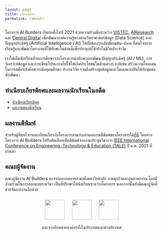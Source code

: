 ```yaml
---
layout: page
title: เกี่ยวกับเรา
permalink: /about/
---
```


โครงการ AI Builders เริ่มก่อตั้งในปี 2021 ด้วยความร่วมมือระหว่าง [VISTEC](https://www.vistec.ac.th/), [AIResearch](https://airesearch.in.th/) และ
[Central Digital](https://central.tech) เพื่อพัฒนาองค์ความรู้ทางด้านวิทยาศาสตร์ข้อมูล (Data Science) และปัญญาประดิษฐ์ (Artificial Intelligence / AI)
ให้กับน้องๆระดับมัธยมต้น-ปลาย ที่สนใจอยากเรียนรู้และพัฒนาโครงงานที่ใช้ทักษะในด้านนี้เพื่อประยุกต์ใช้จริงในชีวิตประจำวัน

เราได้เห็นนักเรียนที่จบการศึกษาจากโครงการนำทักษะการพัฒนาปัญญาประดิษฐ์ (AI / ML), การวิเคราะห์ข้อมูล
และการเขียนโปรแกรมไปใช้ให้เกิดประโยชน์ในด้านต่างๆ อาทิเช่น สร้างความโดดเด่นในการสมัครเข้าศึกษาระดับอุดมศึกษา ทำงานวิจัย
รวมถึงสร้างชุดข้อมูลและโมเดลแบ่งปันให้กับชุมชนนักพัฒนา

## ทำเนียบเกียรติยศและผลงานนักเรียนในอดีต

- [ทำเนียบเกียรติยศ](../hall-of-fame/)
- [ผลงานของนักเรียน](https://ai-builders.github.io/showcase)

## ผลงานตีพิมพ์

สำหรับผู้ที่สนใจรายละเอียดเกี่ยวกับโครงการสามารถอ่านผลงานตีพิมพ์ของโครงการได้[ที่นี่](https://ai-builders.github.io/assets/publications/aibuilders-tale2021.pdf)
โดยทางโครงการ AI Builders ได้รับคัดเลือกเพื่อตีพิมพ์จากงานประชุมวิชาการ
[IEEE International Conference on Engineering, Technology & Education (TALE)](https://ieeexplore.ieee.org/document/9678620) ปี ค.ศ. 2021 ที่ผ่านมา

## คณะผู้จัดงาน

คณะผู้จัดงาน AI Builders มาจากหลากหลายสาขาทั้งมหาวิทยาลัย ภาคธุรกิจและอุตสาหกรรม
โดยมีส่วนร่วมในการออกแบบรายวิชา เป็นที่ปรึกษาให้นักเรียนระหว่างโครงการ
นอกจากนั้นยังมีคณะผู้จัดที่ช่วยจัดการงานอีกด้วย

<style>
  p.sponsor-imgs {
    margin-top: 25px;
  }
  .row {
    margin-top: 15px;
    text-align: center;
  }
  .row > img {
    margin: 0px 10px;
  }
</style>

<p class="sponsor-imgs">
  <div class="row">
    <img src="{{ site.baseurl }}/images/vistec_logo.png"  height="65" />
    <img src="{{ site.baseurl }}/images/central_digital_logo.png"  height="65" />
    <img src="{{ site.baseurl }}/images/mahidol_logo.png"  height="65" />
  </div>
  <p align="center">
    และจากอีกหลายองค์กรทั้งในประเทศและต่างประเทศ
  </p>
</p>
